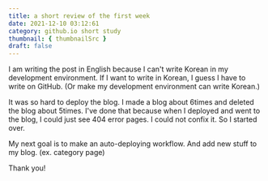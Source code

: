 ```yaml
---
title: a short review of the first week
date: 2021-12-10 03:12:61
category: github.io short study
thumbnail: { thumbnailSrc }
draft: false
---
```

I am writing the post in English because I can't write Korean in my development environment. If I want to write in Korean, I guess I have to write on GitHub. (Or make my development environment can write Korean.)

It was so hard to deploy the blog. I made a blog about 6times and deleted the blog about 5times. I've done that because when I deployed and went to the blog, I could just see 404 error pages. I could not confix it. So I started over.

My next goal is to make an auto-deploying workflow. And add new stuff to my blog. (ex. category page)

Thank you!
